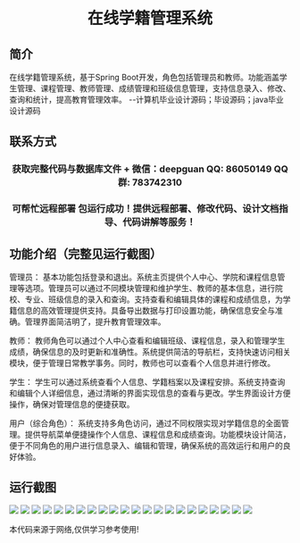 <p><h1 align="center">在线学籍管理系统</h1></p>

## 简介
在线学籍管理系统，基于Spring Boot开发，角色包括管理员和教师。功能涵盖学生管理、课程管理、教师管理、成绩管理和班级信息管理，支持信息录入、修改、查询和统计，提高教育管理效率。    --计算机毕业设计源码；毕设源码；java毕业设计源码


## 联系方式
<p><h3 align="center">获取完整代码与数据库文件 + 微信：deepguan QQ: 86050149 QQ群: 783742310</h3></p>
<p><h3 align="center">可帮忙远程部署 包运行成功！提供远程部署、修改代码、设计文档指导、代码讲解等服务！</h3></p>

## 功能介绍（完整见运行截图）
管理员： 基本功能包括登录和退出。系统主页提供个人中心、学院和课程信息管理等选项。管理员可以通过不同模块管理和维护学生、教师的基本信息，进行院校、专业、班级信息的录入和查询。支持查看和编辑具体的课程和成绩信息，为学籍信息的高效管理提供支持。具备导出数据与打印设置功能，确保信息安全与准确。管理界面简洁明了，提升教育管理效率。

教师： 教师角色可以通过个人中心查看和编辑班级、课程信息，录入和管理学生成绩，确保信息的及时更新和准确性。系统提供简洁的导航栏，支持快速访问相关模块，便于管理日常教学事务。同时，教师也可以查看个人信息并进行修改。

学生： 学生可以通过系统查看个人信息、学籍档案以及课程安排。系统支持查询和编辑个人详细信息，通过清晰的界面实现信息的查看与更改。学生界面设计方便操作，确保对管理信息的便捷获取。

用户（综合角色）： 系统支持多角色访问，通过不同权限实现对学籍信息的全面管理。提供导航菜单便捷操作个人信息、课程信息和成绩查询。功能模块设计简洁，便于不同角色的用户进行信息录入、编辑和管理，确保系统的高效运行和用户的良好体验。


## 运行截图
![](img/001.jpg)
![](img/002.jpg)
![](img/003.jpg)
![](img/004.jpg)
![](img/005.jpg)
![](img/006.jpg)
![](img/007.jpg)
![](img/008.jpg)
![](img/009.jpg)
![](img/010.jpg)
![](img/011.jpg)
![](img/012.jpg)
![](img/013.jpg)
![](img/014.jpg)
![](img/015.jpg)
![](img/016.jpg)
![](img/017.jpg)
![](img/018.jpg)
![](img/019.jpg)
![](img/020.jpg)
![](img/021.jpg)
![](img/022.jpg)

<p>本代码来源于网络,仅供学习参考使用!</p>
